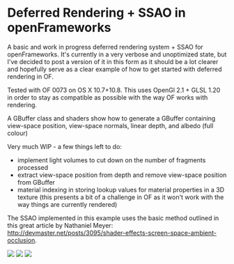 # Deferred Rendering + SSAO in openFrameworks

A basic and work in progress deferred rendering system + SSAO for openFrameworks. It's currently in a very verbose and unoptimized state, but I've decided to post a version of it in this form as it should be a lot clearer and hopefully serve as a clear example of how to get started with deferred rendering in OF.

Tested with OF 0073 on OS X 10.7+10.8. This uses OpenGl 2.1 + GLSL 1.20 in order to stay as compatible as possible with the way OF works with rendering.

A GBuffer class and shaders show how to generate a GBuffer containing view-space position, view-space normals, linear depth, and albedo (full colour)

Very much WIP - a few things left to do:
- implement light volumes to cut down on the number of fragments processed
- extract view-space position from depth and remove view-space position from GBuffer
- material indexing in storing lookup values for material properties in a 3D texture (this presents a bit of a challenge in OF as it won't work with the way things are currently rendered)

The SSAO implemented in this example uses the basic method outlined in this great article by Nathaniel Meyer: http://devmaster.net/posts/3095/shader-effects-screen-space-ambient-occlusion.

<img src="http://farm9.staticflickr.com/8223/8253081005_2e6493be39_z_d.jpg" />
<img src="http://farm9.staticflickr.com/8367/8385201806_a60b986ff0_b_d.jpg" />
<img src="http://farm9.staticflickr.com/8190/8384116631_58567c7ffd_z_d.jpg" />

